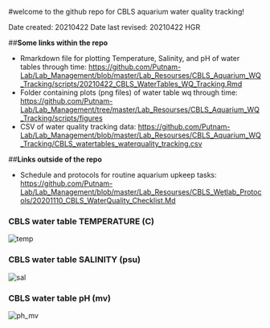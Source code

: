 #welcome to the github repo for CBLS aquarium water quality tracking!

Date created: 20210422
Date last revised: 20210422 HGR

##**Some links within the repo**
- Rmarkdown file for plotting Temperature, Salinity, and pH of water tables through time: https://github.com/Putnam-Lab/Lab_Management/blob/master/Lab_Resourses/CBLS_Aquarium_WQ_Tracking/scripts/20210422_CBLS_WaterTables_WQ_Tracking.Rmd
- Folder containing plots (png files) of water table wq through time: https://github.com/Putnam-Lab/Lab_Management/tree/master/Lab_Resourses/CBLS_Aquarium_WQ_Tracking/scripts/figures
- CSV of water quality tracking data: https://github.com/Putnam-Lab/Lab_Management/blob/master/Lab_Resourses/CBLS_Aquarium_WQ_Tracking/CBLS_watertables_waterquality_tracking.csv

##**Links outside of the repo**
- Schedule and protocols for routine aquarium upkeep tasks: https://github.com/Putnam-Lab/Lab_Management/blob/master/Lab_Resourses/CBLS_Wetlab_Protocols/20201110_CBLS_WaterQuality_Checklist.Md

### CBLS water table TEMPERATURE (C)
![temp](https://github.com/Putnam-Lab/Lab_Management/blob/master/Lab_Resourses/CBLS_Aquarium_WQ_Tracking/scripts/figures/water_tables_TEMP.png)

### CBLS water table SALINITY (psu)
![sal](https://github.com/Putnam-Lab/Lab_Management/blob/master/Lab_Resourses/CBLS_Aquarium_WQ_Tracking/scripts/figures/water_tables_SALINITY.png)

### CBLS water table pH (mv)
![ph_mv](https://github.com/Putnam-Lab/Lab_Management/blob/master/Lab_Resourses/CBLS_Aquarium_WQ_Tracking/scripts/figures/water_tables_pH_MV.png)
